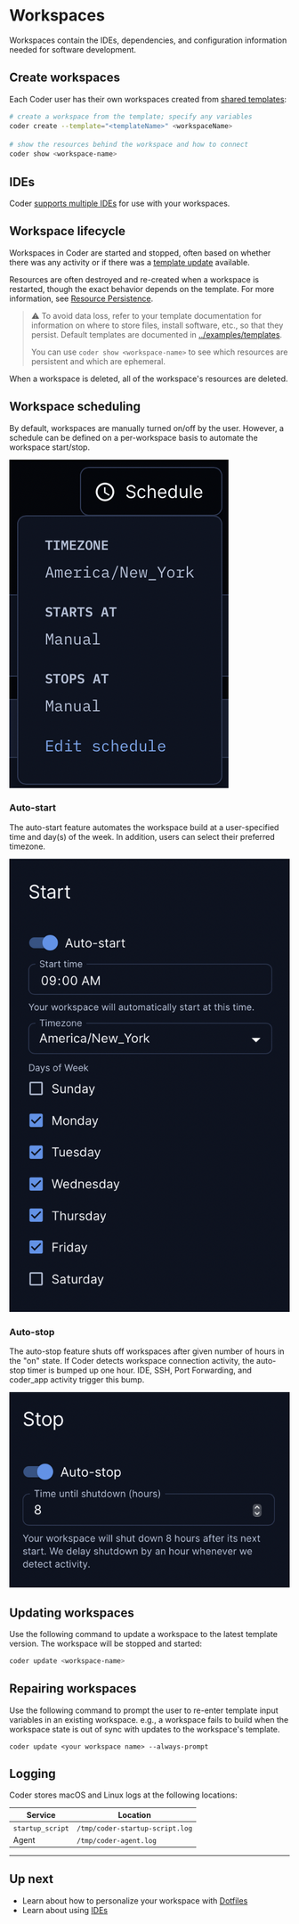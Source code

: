 # Workspaces

Workspaces contain the IDEs, dependencies, and configuration information needed
for software development.

## Create workspaces

Each Coder user has their own workspaces created from [shared
templates](./templates.md):

```sh
# create a workspace from the template; specify any variables
coder create --template="<templateName>" <workspaceName>

# show the resources behind the workspace and how to connect
coder show <workspace-name>
```

## IDEs

Coder [supports multiple IDEs](ides.md) for use with your workspaces.

## Workspace lifecycle

Workspaces in Coder are started and stopped, often based on whether there was
any activity or if there was a [template
update](./templates.md#start/stop) available.

Resources are often destroyed and re-created when a workspace is restarted,
though the exact behavior depends on the template. For more
information, see [Resource Persistence](./templates/resource-persistence.md).

> ⚠️ To avoid data loss, refer to your template documentation for information on
> where to store files, install software, etc., so that they persist. Default
> templates are documented in [../examples/templates](https://github.com/coder/coder/tree/c6b1daabc5a7aa67bfbb6c89966d728919ba7f80/examples/templates).
>
> You can use `coder show <workspace-name>` to see which resources are
> persistent and which are ephemeral.

When a workspace is deleted, all of the workspace's resources are deleted.

## Workspace scheduling

By default, workspaces are manually turned on/off by the user. However, a schedule
can be defined on a per-workspace basis to automate the workspace start/stop.

![Scheduling UI](./images/schedule.png)

### Auto-start

The auto-start feature automates the workspace build at a user-specified time
and day(s) of the week. In addition, users can select their preferred timezone.

![Auto-start UI](./images/auto-start.png)

### Auto-stop

The auto-stop feature shuts off workspaces after given number of hours in the "on"
state. If Coder detects workspace connection activity, the auto-stop timer is bumped up
one hour. IDE, SSH, Port Forwarding, and coder_app activity trigger this bump.

![auto-stop UI](./images/auto-stop.png)

## Updating workspaces

Use the following command to update a workspace to the latest template version.
The workspace will be stopped and started:

```sh
coder update <workspace-name>
```

## Repairing workspaces

Use the following command to prompt the user to re-enter template input
variables in an existing workspace. e.g., a workspace fails to build when the
workspace state is out of sync with updates to the workspace's template.

```console
coder update <your workspace name> --always-prompt
```

## Logging

Coder stores macOS and Linux logs at the following locations:

| Service          | Location                        |
| ---------------- | ------------------------------- |
| `startup_script` | `/tmp/coder-startup-script.log` |
| Agent            | `/tmp/coder-agent.log`          |

---

## Up next
- Learn about how to personalize your workspace with [Dotfiles](./dotfiles.md)
- Learn about using [IDEs](./ides.md)
